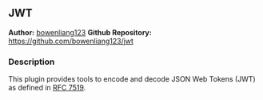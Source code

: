 ## JWT

**Author:** [bowenliang123](https://github.com/bowenliang123)
**Github Repository:** https://github.com/bowenliang123/jwt

### Description

This plugin provides tools to encode and decode JSON Web Tokens (JWT) as defined in [RFC 7519](https://tools.ietf.org/html/rfc7519). 
